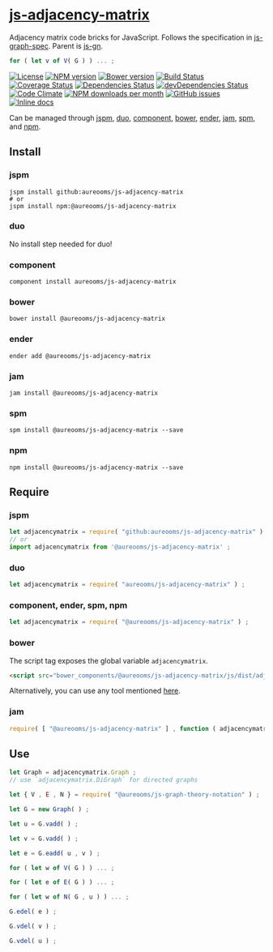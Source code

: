 [js-adjacency-matrix](http://aureooms.github.io/js-adjacency-matrix)
==

Adjacency matrix code bricks for JavaScript.
Follows the specification in
[js-graph-spec](https://github.com/aureooms/js-graph-spec).
Parent is [js-gn](https://github.com/aureooms/js-gn).

```js
for ( let v of V( G ) ) ... ;
```

[![License](https://img.shields.io/github/license/aureooms/js-adjacency-matrix.svg?style=flat)](https://raw.githubusercontent.com/aureooms/js-adjacency-matrix/master/LICENSE)
[![NPM version](https://img.shields.io/npm/v/@aureooms/js-adjacency-matrix.svg?style=flat)](https://www.npmjs.org/package/@aureooms/js-adjacency-matrix)
[![Bower version](https://img.shields.io/bower/v/@aureooms/js-adjacency-matrix.svg?style=flat)](http://bower.io/search/?q=@aureooms/js-adjacency-matrix)
[![Build Status](https://img.shields.io/travis/aureooms/js-adjacency-matrix.svg?style=flat)](https://travis-ci.org/aureooms/js-adjacency-matrix)
[![Coverage Status](https://img.shields.io/coveralls/aureooms/js-adjacency-matrix.svg?style=flat)](https://coveralls.io/r/aureooms/js-adjacency-matrix)
[![Dependencies Status](https://img.shields.io/david/aureooms/js-adjacency-matrix.svg?style=flat)](https://david-dm.org/aureooms/js-adjacency-matrix#info=dependencies)
[![devDependencies Status](https://img.shields.io/david/dev/aureooms/js-adjacency-matrix.svg?style=flat)](https://david-dm.org/aureooms/js-adjacency-matrix#info=devDependencies)
[![Code Climate](https://img.shields.io/codeclimate/github/aureooms/js-adjacency-matrix.svg?style=flat)](https://codeclimate.com/github/aureooms/js-adjacency-matrix)
[![NPM downloads per month](https://img.shields.io/npm/dm/@aureooms/js-adjacency-matrix.svg?style=flat)](https://www.npmjs.org/package/@aureooms/js-adjacency-matrix)
[![GitHub issues](https://img.shields.io/github/issues/aureooms/js-adjacency-matrix.svg?style=flat)](https://github.com/aureooms/js-adjacency-matrix/issues)
[![Inline docs](http://inch-ci.org/github/aureooms/js-adjacency-matrix.svg?branch=master&style=shields)](http://inch-ci.org/github/aureooms/js-adjacency-matrix)

Can be managed through [jspm](https://github.com/jspm/jspm-cli),
[duo](https://github.com/duojs/duo),
[component](https://github.com/componentjs/component),
[bower](https://github.com/bower/bower),
[ender](https://github.com/ender-js/Ender),
[jam](https://github.com/caolan/jam),
[spm](https://github.com/spmjs/spm),
and [npm](https://github.com/npm/npm).

## Install

### jspm
```terminal
jspm install github:aureooms/js-adjacency-matrix
# or
jspm install npm:@aureooms/js-adjacency-matrix
```
### duo
No install step needed for duo!

### component
```terminal
component install aureooms/js-adjacency-matrix
```

### bower
```terminal
bower install @aureooms/js-adjacency-matrix
```

### ender
```terminal
ender add @aureooms/js-adjacency-matrix
```

### jam
```terminal
jam install @aureooms/js-adjacency-matrix
```

### spm
```terminal
spm install @aureooms/js-adjacency-matrix --save
```

### npm
```terminal
npm install @aureooms/js-adjacency-matrix --save
```

## Require
### jspm
```js
let adjacencymatrix = require( "github:aureooms/js-adjacency-matrix" ) ;
// or
import adjacencymatrix from '@aureooms/js-adjacency-matrix' ;
```
### duo
```js
let adjacencymatrix = require( "aureooms/js-adjacency-matrix" ) ;
```

### component, ender, spm, npm
```js
let adjacencymatrix = require( "@aureooms/js-adjacency-matrix" ) ;
```

### bower
The script tag exposes the global variable `adjacencymatrix`.
```html
<script src="bower_components/@aureooms/js-adjacency-matrix/js/dist/adjacency-matrix.min.js"></script>
```
Alternatively, you can use any tool mentioned [here](http://bower.io/docs/tools/).

### jam
```js
require( [ "@aureooms/js-adjacency-matrix" ] , function ( adjacencymatrix ) { ... } ) ;
```

## Use


```js
let Graph = adjacencymatrix.Graph ;
// use `adjacencymatrix.DiGraph` for directed graphs

let { V , E , N } = require( "@aureooms/js-graph-theory-notation" ) ;

let G = new Graph( ) ;

let u = G.vadd( ) ;

let v = G.vadd( ) ;

let e = G.eadd( u , v ) ;

for ( let w of V( G ) ) ... ;

for ( let e of E( G ) ) ... ;

for ( let w of N( G , u ) ) ... ;

G.edel( e ) ;

G.vdel( v ) ;

G.vdel( u ) ;
```

